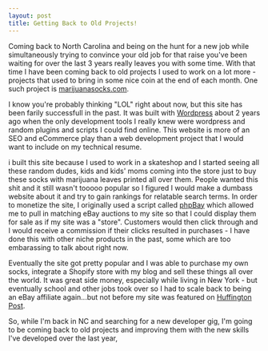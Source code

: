 ```yaml
---
layout: post
title: Getting Back to Old Projects!
---
```


Coming back to North Carolina and being on the hunt for a new job while simultaneously trying to convince your old job for that raise you've been waiting for over the last 3 years really leaves you with some time.  With that time I have been coming back to old projects I used to work on a lot more - projects that used to bring in some nice coin at the end of each month.  One such project is [marijuanasocks.com](www.marijauanasocks.com).

I know you're probably thinking "LOL" right about now, but this site has been farily successfull in the past.  It was built with [Wordpress](www.wordpress.org) about 2 years ago when the only development tools I really knew were wordpress and random plugins and scripts I could find online.  This website is more of an SEO and eCommerce play than a web development project that I would want to include on my technical resume.

i built this site because I used to work in a skateshop and I started seeing all these random dudes, kids and kids' moms coming into the store just to buy these socks with marijuana leaves printed all over them.  People wanted this shit and it still wasn't tooooo popular so I figured I would make a dumbass website about it and try to gain rankings for relatable search terms.  In order to monetize the site, I originally used a script called [phpBay](www.phpbay.com) which allowed me to pull in matching eBay auctions to my site so that I could display them for sale as if my site was a "store".  Customers would then click through and I would receive a commission if their clicks resulted in purchases - I have done this with other niche products in the past, some which are too embarassing to talk about right now.

Eventually the site got pretty popular and I was able to purchase my own socks, integrate a Shopify store with my blog and sell these things all over the world.  It was great side money, especially while living in New York - but eventually school and other jobs took over so I had to scale back to being an eBay affiliate again...but not before my site was featured on [Huffington Post](http://www.huffingtonpost.com/shopify/7-strangest-stores-in-sho_b_5064620.html).

So, while I'm back in NC and searching for a new developer gig, I'm going to be coming back to old projects and improving them with the new skills I've developed over the last year,
